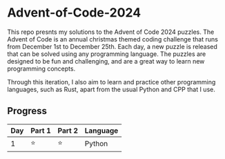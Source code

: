 # Advent-of-Code-2024

This repo presnts my solutions to the Advent of Code 2024 puzzles. The Advent of Code is an annual christmas themed coding challenge that runs from December 1st to December 25th. Each day, a new puzzle is released that can be solved using any programming language. The puzzles are designed to be fun and challenging, and are a great way to learn new programming concepts.

Through this iteration, I also aim to learn and practice other programming languages, such as Rust, apart from the usual Python and CPP that I use.

## Progress

| Day | Part 1 | Part 2 | Language |
| --- | ------ | ------ | -------- |
| 1 | :star: | :star: | Python |
